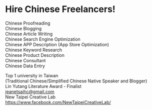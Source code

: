 # Hire Chinese Freelancers!
Chinese Proofreading  
Chinese Blogging  
Chinese Article Writing  
Chinese Search Engine Optimization  
Chinese APP Description (App Store Optimization)  
Chinese Keyword Research  
Chinese Product Description  
Chinese Consultant  
Chinese Data Entry  
  
    
Top 1 university in Taiwan   
(Traditional Chinese/Simplified Chinese Native Speaker and Blogger)   
Lin Yutang Literature Award - Finalist     
jeanetsaihc@gmail.com  
New Taipei Creative Lab  
https://www.facebook.com/NewTaipeiCreativeLab/  
